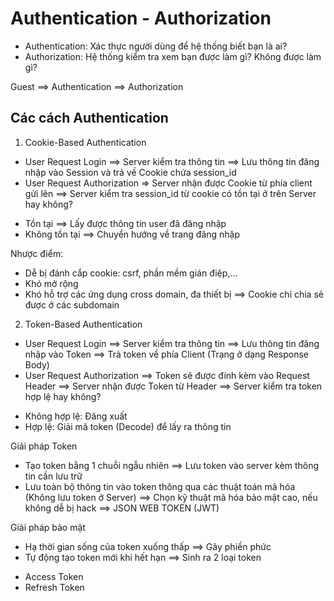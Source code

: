 # Authentication - Authorization

- Authentication: Xác thực người dùng để hệ thống biết bạn là ai?
- Authorization: Hệ thống kiểm tra xem bạn được làm gì? Không được làm gì?

Guest ==> Authentication ==> Authorization

## Các cách Authentication

1. Cookie-Based Authentication

- User Request Login ==> Server kiểm tra thông tin ==> Lưu thông tin đăng nhập vào Session và trả về Cookie chứa session_id
- User Request Authorization => Server nhận được Cookie từ phía client gửi lên ==> Server kiểm tra session_id từ cookie có tồn tại ở trên Server hay không?

* Tồn tại ==> Lấy được thông tin user đã đăng nhập
* Không tồn tại ==> Chuyển hướng về trang đăng nhập

Nhược điểm:

- Dễ bị đánh cắp cookie: csrf, phần mềm gián điệp,...
- Khó mở rộng
- Khó hỗ trợ các ứng dụng cross domain, đa thiết bị ==> Cookie chỉ chia sẻ được ở các subdomain

2. Token-Based Authentication

- User Request Login ==> Server kiểm tra thông tin ==> Lưu thông tin đăng nhập vào Token ==> Trả token về phía Client (Trạng ở dạng Response Body)
- User Request Authorization ==> Token sẽ được đính kèm vào Request Header ==> Server nhận được Token từ Header ==> Server kiểm tra token hợp lệ hay không?

* Không hợp lệ: Đăng xuất
* Hợp lệ: Giải mã token (Decode) để lấy ra thông tin

Giải pháp Token

- Tạo token bằng 1 chuỗi ngẫu nhiên ==> Lưu token vào server kèm thông tin cần lưu trữ
- Lưu toàn bộ thông tin vào token thông qua các thuật toán mã hóa (Không lưu token ở Server) ==> Chọn kỹ thuật mã hóa bảo mật cao, nếu không dễ bị hack ==> JSON WEB TOKEN (JWT)

Giải pháp bảo mật

- Hạ thời gian sống của token xuống thấp ==> Gây phiền phức
- Tự động tạo token mới khi hết hạn ==> Sinh ra 2 loại token

* Access Token
* Refresh Token
